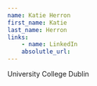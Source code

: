 ```yaml
---
name: Katie Herron
first_name: Katie
last_name: Herron
links:
	- name: LinkedIn
	absolutle_url:
---
```

University College Dublin
